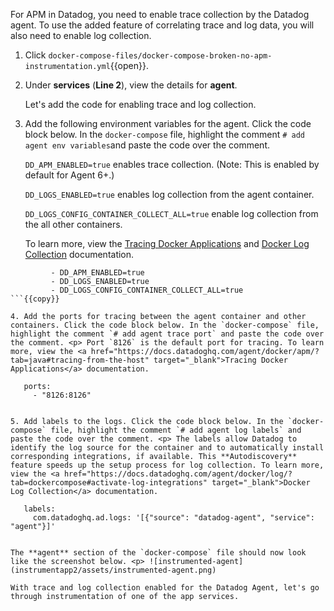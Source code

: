 For APM in Datadog, you need to enable trace collection by the Datadog agent. To use the added feature of correlating trace and log data, you will also need to enable log collection. 

1. Click `docker-compose-files/docker-compose-broken-no-apm-instrumentation.yml`{{open}}.

2. Under **services** (**Line 2**), view the details for **agent**. <p> Let's add the code for enabling trace and log collection.

3. Add the following environment variables for the agent. Click the code block below. In the `docker-compose` file, highlight the comment `# add agent env variables`and paste the code over the comment. <p> `DD_APM_ENABLED=true` enables trace collection. (Note: This is enabled by default for Agent 6+.) <p> `DD_LOGS_ENABLED=true` enables log collection from the agent container. <p> `DD_LOGS_CONFIG_CONTAINER_COLLECT_ALL=true` enable log collection from the all other containers. <p> To learn more, view the <a href="https://docs.datadoghq.com/agent/docker/?tab=standard#optional-collection-agents" target="_blank">Tracing Docker Applications</a> and <a href="https://docs.datadoghq.com/agent/docker/log/?tab=dockercompose#one-step-install-to-collect-all-the-container-logs" target="_blank">Docker Log Collection</a> documentation.
```
         - DD_APM_ENABLED=true
         - DD_LOGS_ENABLED=true
         - DD_LOGS_CONFIG_CONTAINER_COLLECT_ALL=true
```{{copy}} 

4. Add the ports for tracing between the agent container and other containers. Click the code block below. In the `docker-compose` file, highlight the comment `# add agent trace port` and paste the code over the comment. <p> Port `8126` is the default port for tracing. To learn more, view the <a href="https://docs.datadoghq.com/agent/docker/apm/?tab=java#tracing-from-the-host" target="_blank">Tracing Docker Applications</a> documentation. 
```
       ports:
         - "8126:8126"
```{{copy}} 

5. Add labels to the logs. Click the code block below. In the `docker-compose` file, highlight the comment `# add agent log labels` and paste the code over the comment. <p> The labels allow Datadog to identify the log source for the container and to automatically install corresponding integrations, if available. This **Autodiscovery** feature speeds up the setup process for log collection. To learn more, view the <a href="https://docs.datadoghq.com/agent/docker/log/?tab=dockercompose#activate-log-integrations" target="_blank">Docker Log Collection</a> documentation. 
```
       labels:
         com.datadoghq.ad.logs: '[{"source": "datadog-agent", "service": "agent"}]'
```{{copy}}

The **agent** section of the `docker-compose` file should now look like the screenshot below. <p> ![instrumented-agent](instrumentapp2/assets/instrumented-agent.png)

With trace and log collection enabled for the Datadog Agent, let's go through instrumentation of one of the app services.

